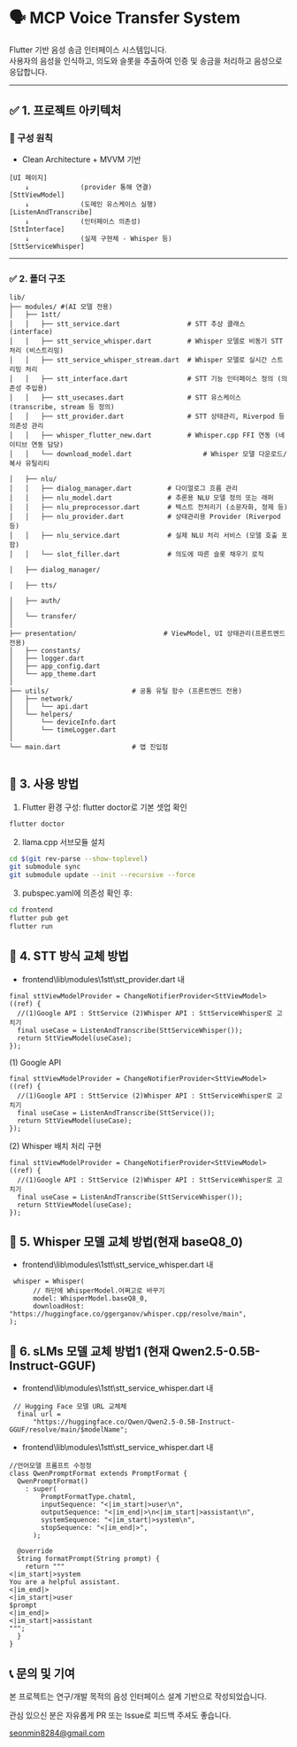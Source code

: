 # 🗣️ MCP Voice Transfer System

Flutter 기반 음성 송금 인터페이스 시스템입니다.  
사용자의 음성을 인식하고, 의도와 슬롯을 추출하여 인증 및 송금을 처리하고 음성으로 응답합니다.

---

## ✅ 1. 프로젝트 아키텍처

### 🎯 구성 원칙

- Clean Architecture + MVVM 기반

```
[UI 페이지]
    ↓             (provider 통해 연결)
[SttViewModel]
    ↓             (도메인 유스케이스 실행)
[ListenAndTranscribe]
    ↓             (인터페이스 의존성)
[SttInterface]
    ↓             (실제 구현체 - Whisper 등)
[SttServiceWhisper]
```

---

### ✅ 2. 폴더 구조

```
lib/
├── modules/ #(AI 모델 전용)
│   ├── 1stt/
│   │   ├── stt_service.dart                 # STT 추상 클래스 (interface)
│   │   ├── stt_service_whisper.dart         # Whisper 모델로 비동기 STT 처리 (비스트리밍)
│   │   ├── stt_service_whisper_stream.dart  # Whisper 모델로 실시간 스트리밍 처리
│   │   ├── stt_interface.dart               # STT 기능 인터페이스 정의 (의존성 주입용)
│   │   ├── stt_usecases.dart                # STT 유스케이스 (transcribe, stream 등 정의)
│   │   ├── stt_provider.dart                # STT 상태관리, Riverpod 등 의존성 관리
│   │   ├── whisper_flutter_new.dart         # Whisper.cpp FFI 연동 (네이티브 연동 담당)
│   │   └── download_model.dart                  # Whisper 모델 다운로드/복사 유틸리티

│   ├── nlu/
│   │   ├── dialog_manager.dart         # 다이얼로그 흐름 관리
│   │   ├── nlu_model.dart              # 추론용 NLU 모델 정의 또는 래퍼
│   │   ├── nlu_preprocessor.dart       # 텍스트 전처리기 (소문자화, 정제 등)
│   │   ├── nlu_provider.dart           # 상태관리용 Provider (Riverpod 등)
│   │   ├── nlu_service.dart            # 실제 NLU 처리 서비스 (모델 호출 포함)
│   │   └── slot_filler.dart            # 의도에 따른 슬롯 채우기 로직

│   ├── dialog_manager/

│   ├── tts/

│   ├── auth/
│
│   └── transfer/
│
├── presentation/                      # ViewModel, UI 상태관리(프론트엔드 전용)
│   ├── constants/
│   ├── logger.dart
│   ├── app_config.dart
│   └── app_theme.dart
│
├── utils/                     # 공통 유틸 함수 (프론트엔드 전용)
│   ├── network/
│   │   └── api.dart
│   └── helpers/
│       └── deviceInfo.dart
│       └── timeLogger.dart
│
└── main.dart                  # 앱 진입점


```

## 📂 3. 사용 방법

1. Flutter 환경 구성: flutter doctor로 기본 셋업 확인

```bash
flutter doctor
```

2. llama.cpp 서브모듈 설치

```bash
cd $(git rev-parse --show-toplevel)
git submodule sync
git submodule update --init --recursive --force
```

3. pubspec.yaml에 의존성 확인 후:

```bash
cd frontend
flutter pub get
flutter run
```

## 📂 4. STT 방식 교체 방법

- frontend\lib\modules\1stt\stt_provider.dart 내

```
final sttViewModelProvider = ChangeNotifierProvider<SttViewModel>((ref) {
  //(1)Google API : SttService (2)Whisper API : SttServiceWhisper로 고치기
  final useCase = ListenAndTranscribe(SttServiceWhisper());
  return SttViewModel(useCase);
});
```

(1) Google API

```
final sttViewModelProvider = ChangeNotifierProvider<SttViewModel>((ref) {
  //(1)Google API : SttService (2)Whisper API : SttServiceWhisper로 고치기
  final useCase = ListenAndTranscribe(SttService());
  return SttViewModel(useCase);
});
```

(2) Whisper 배치 처리 구현

```
final sttViewModelProvider = ChangeNotifierProvider<SttViewModel>((ref) {
  //(1)Google API : SttService (2)Whisper API : SttServiceWhisper로 고치기
  final useCase = ListenAndTranscribe(SttServiceWhisper());
  return SttViewModel(useCase);
});
```

## 📂 5. Whisper 모델 교체 방법(현재 baseQ8_0)

- frontend\lib\modules\1stt\stt_service_whisper.dart 내

```
 whisper = Whisper(
      // 하단에 WhisperModel.어쩌고로 바꾸기
      model: WhisperModel.baseQ8_0,
      downloadHost: "https://huggingface.co/ggerganov/whisper.cpp/resolve/main",
);
```

## 📂 6. sLMs 모델 교체 방법1 (현재 Qwen2.5-0.5B-Instruct-GGUF)

- frontend\lib\modules\1stt\stt_service_whisper.dart 내

```
 // Hugging Face 모델 URL 교체체
  final url =
      "https://huggingface.co/Qwen/Qwen2.5-0.5B-Instruct-GGUF/resolve/main/$modelName";

```

- frontend\lib\modules\1stt\stt_service_whisper.dart 내

```
//언어모델 프롬프트 수정정
class QwenPromptFormat extends PromptFormat {
  QwenPromptFormat()
    : super(
        PromptFormatType.chatml,
        inputSequence: "<|im_start|>user\n",
        outputSequence: "<|im_end|>\n<|im_start|>assistant\n",
        systemSequence: "<|im_start|>system\n",
        stopSequence: "<|im_end|>",
      );

  @override
  String formatPrompt(String prompt) {
    return """
<|im_start|>system
You are a helpful assistant.
<|im_end|>
<|im_start|>user
$prompt
<|im_end|>
<|im_start|>assistant
""";
  }
}

```

## 📞 문의 및 기여

본 프로젝트는 연구/개발 목적의 음성 인터페이스 설계 기반으로 작성되었습니다.

관심 있으신 분은 자유롭게 PR 또는 Issue로 피드백 주셔도 좋습니다.

seonmin8284@gmail.com
